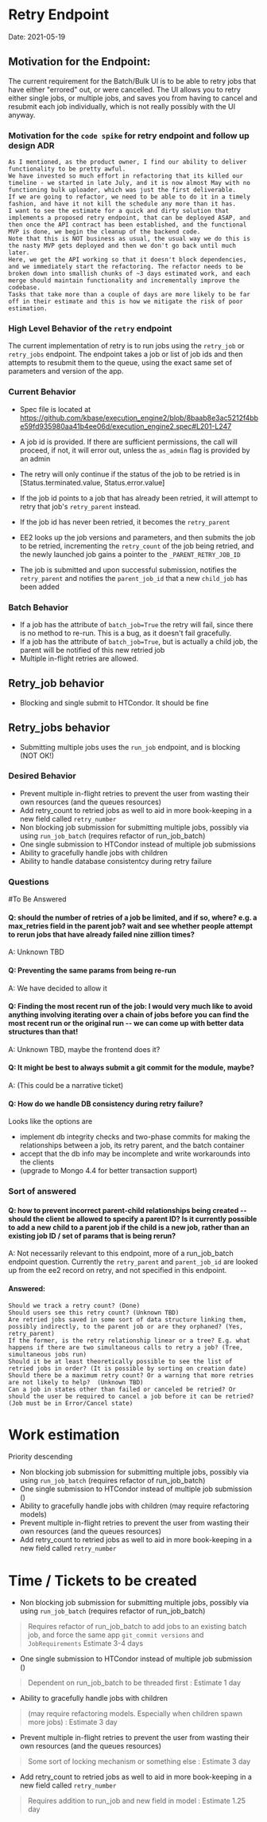 # Retry Endpoint

Date: 2021-05-19


## Motivation for the Endpoint:

The current requirement for the Batch/Bulk UI is to be able to retry jobs that have either "errored" out, or were cancelled.
The UI allows you to retry either single jobs, or multiple jobs, and saves you from having to cancel and resubmit each job individually,
which is not really possibly with the UI anyway.

### Motivation for the `code spike` for retry endpoint and follow up design ADR
```
As I mentioned, as the product owner, I find our ability to deliver functionality to be pretty awful. 
We have invested so much effort in refactoring that its killed our timeline - we started in late July, and it is now almost May with no functioning bulk uploader, which was just the first deliverable.
If we are going to refactor, we need to be able to do it in a timely fashion, and have it not kill the schedule any more than it has.
I want to see the estimate for a quick and dirty solution that implements a proposed retry endpoint, that can be deployed ASAP, and then once the API contract has been established, and the functional MVP is done, we begin the cleanup of the backend code.
Note that this is NOT business as usual, the usual way we do this is the nasty MVP gets deployed and then we don't go back until much later.
Here, we get the API working so that it doesn't block dependencies, and we immediately start the refactoring. The refactor needs to be broken down into smallish chunks of ~3 days estimated work, and each merge should maintain functionality and incrementally improve the codebase.
Tasks that take more than a couple of days are more likely to be far off in their estimate and this is how we mitigate the risk of poor estimation.
```


### High Level Behavior of the `retry` endpoint
The current implementation of retry is to run jobs using the `retry_job` or `retry_jobs` endpoint. 
The endpoint takes a job or list of job ids and then attempts to resubmit them to the queue, using the exact same set of parameters and version of the app.

### Current Behavior
* Spec file is located at https://github.com/kbase/execution_engine2/blob/8baab8e3ac5212f4bbe59fd935980aa41b4ee06d/execution_engine2.spec#L201-L247
  
* A job id is provided. If there are sufficient permissions, the call will proceed, if not, it will error out, unless the `as_admin` flag is provided by an admin
* The retry will only continue if the status of the job to be retried is in [Status.terminated.value, Status.error.value]
* If the job id points to a job that has already been retried, it will attempt to retry that job's `retry_parent` instead.
* If the job id has never been retried, it becomes the `retry_parent` 
* EE2 looks up the job versions and parameters, and then submits the job to be retried, incrementing the `retry_count`
  of the job being retried, and the newly launched job gains a pointer to the `_PARENT_RETRY_JOB_ID`
* The job is submitted and upon successful submission, notifies the `retry_parent` and notifies the `parent_job_id` that a new `child_job` has been added


### Batch Behavior
* If a job has the attribute of `batch_job=True` the retry will fail, since there is no method to re-run. This is a bug, as it doesn't fail gracefully.
* If a job has the attribute of `batch_job=True`, but is actually a child job, the parent will be notified of this new retried job
* Multiple in-flight retries are allowed.

## Retry_job behavior
* Blocking and single submit to HTCondor. It should be fine
  
## Retry_jobs behavior
* Submitting multiple jobs uses the `run_job` endpoint, and is blocking (NOT OK!)

### Desired Behavior
* Prevent multiple in-flight retries to prevent the user from wasting their own resources (and the queues resources)
* Add retry_count to retried jobs as well to aid in more book-keeping in a new field called `retry_number`
* Non blocking job submission for submitting multiple jobs, possibly via using `run_job_batch` (requires refactor of run_job_batch)
* One single submission to HTCondor instead of multiple job submissions
* Ability to gracefully handle jobs with children
* Ability to handle database consistentcy during retry failure


### Questions

#To Be Answered

#### Q: should the number of retries of a job be limited, and if so, where? e.g. a max_retries field in the parent job? wait and see whether people attempt to rerun jobs that have already failed nine zillion times?
A: Unknown TBD

#### Q: Preventing the same params from being re-run
A: We have decided to allow it

#### Q: Finding the most recent run of the job: I would very much like to avoid anything involving iterating over a chain of jobs before you can find the most recent run or the original run -- we can come up with better data structures than that!
A: Unknown TBD, maybe the frontend does it?

#### Q: It might be best to always submit a git commit for the module, maybe?
A: (This could be a narrative ticket)

#### Q: How do we handle DB consistency during retry failure? 
Looks like the options are
* implement db integrity checks and two-phase commits for making the relationships between a job, its retry parent, and the batch container
* accept that the db info may be incomplete and write workarounds into the clients
* (upgrade to Mongo 4.4 for better transaction support)



### Sort of answered
#### Q: how to prevent incorrect parent-child relationships being created -- should the client be allowed to specify a parent ID? Is it currently possible to add a new child to a parent job if the child is a new job, rather than an existing job ID / set of params that is being rerun?
A: Not necessarily relevant to this endpoint, more of a run_job_batch endpoint question. Currently the `retry_parent` and `parent_job_id` are looked up from the ee2 record on retry, and not specified in this endpoint.

#### Answered:

    Should we track a retry count? (Done)
    Should users see this retry count? (Unknown TBD)
    Are retried jobs saved in some sort of data structure linking them, possibly indirectly, to the parent job or are they orphaned? (Yes, retry_parent)
    If the former, is the retry relationship linear or a tree? E.g. what happens if there are two simultaneous calls to retry a job? (Tree, simultaneous jobs run)
    Should it be at least theoretically possible to see the list of retried jobs in order? (It is possible by sorting on creation date)
    Should there be a maximum retry count? Or a warning that more retries are not likely to help?  (Unknown TBD)
    Can a job in states other than failed or canceled be retried? Or should the user be required to cancel a job before it can be retried? (Job must be in Error/Cancel state)


# Work estimation
Priority descending
* Non blocking job submission for submitting multiple jobs, possibly via using `run_job_batch` (requires refactor of run_job_batch)
* One single submission to HTCondor instead of multiple job submission ()
* Ability to gracefully handle jobs with children (may require refactoring models)
* Prevent multiple in-flight retries to prevent the user from wasting their own resources (and the queues resources)
* Add retry_count to retried jobs as well to aid in more book-keeping in a new field called `retry_number`

# Time / Tickets to be created
* Non blocking job submission for submitting multiple jobs, possibly via using `run_job_batch` (requires refactor of run_job_batch)
> Requires refactor of run_job_batch to add jobs to an existing batch job, and force the same app `git_commit versions` and `JobRequirements`
> Estimate 3-4 days
* One single submission to HTCondor instead of multiple job submission ()
> Dependent on run_job_batch to be threaded first : Estimate 1 day
* Ability to gracefully handle jobs with children
> (may require refactoring models. Especially when children spawn more jobs) : Estimate 3 day
* Prevent multiple in-flight retries to prevent the user from wasting their own resources (and the queues resources)
> Some sort of locking mechanism or something else : Estimate 3 day
* Add retry_count to retried jobs as well to aid in more book-keeping in a new field called `retry_number`
> Requires addition to run_job and new field in model : Estimate 1.25 day
